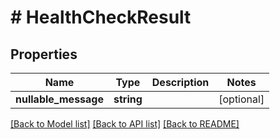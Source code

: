 # # HealthCheckResult

## Properties

Name | Type | Description | Notes
------------ | ------------- | ------------- | -------------
**nullable_message** | **string** |  | [optional]

[[Back to Model list]](../../README.md#models) [[Back to API list]](../../README.md#endpoints) [[Back to README]](../../README.md)
